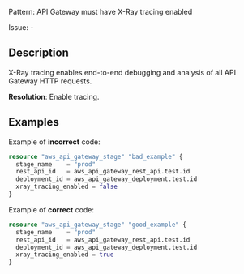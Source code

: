 Pattern: API Gateway must have X-Ray tracing enabled

Issue: -

## Description

X-Ray tracing enables end-to-end debugging and analysis of all API Gateway HTTP requests.

**Resolution**: Enable tracing.

## Examples

Example of **incorrect** code:

```terraform
resource "aws_api_gateway_stage" "bad_example" {
  stage_name    = "prod"
  rest_api_id   = aws_api_gateway_rest_api.test.id
  deployment_id = aws_api_gateway_deployment.test.id
  xray_tracing_enabled = false
}
```

Example of **correct** code:

```terraform
resource "aws_api_gateway_stage" "good_example" {
  stage_name    = "prod"
  rest_api_id   = aws_api_gateway_rest_api.test.id
  deployment_id = aws_api_gateway_deployment.test.id
  xray_tracing_enabled = true
}
```